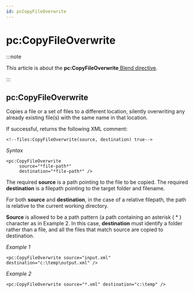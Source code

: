 ```yaml
---
id: pcCopyFileOverwrite
---
```


# pc:CopyFileOverwrite




:::note

This article is about the **pc:CopyFileOverwrite**[ Blend directive](/docs/Repositories/Blend_directives).

:::

## **pc:CopyFileOverwrite**

Copies a file or a set of files to a different location, silently overwriting any already existing file(s) with the same name in that location.

If successful, returns the following XML comment:

```language-xml
<!--files:CopyFileOverwrite(source, destination) true-->
```

*Syntax*

```
<pc:CopyFileOverwrite
     source="*file-path*"
     destination="*file-path*" />
```

The required **source** is a path pointing to the file to be copied. The required **destination** is a filepath pointing to the target folder and filename.

For both **source** and **destination**, in the case of a relative filepath, the path is relative to the current working directory.

**Source** is allowed to be a path pattern (a path containing an asterisk ( * ) character as in Example 2. In this case, **destination** must identify a folder rather than a file, and all the files that match source are copied to destination.

*Example 1*

```language-xml
<pc:CopyFileOverwrite source="input.xml" destination="c:\temp\output.xml" />
```

*Example 2*

```language-xml
<pc:CopyFileOverwrite source="*.xml" destination="c:\temp" />
```

 